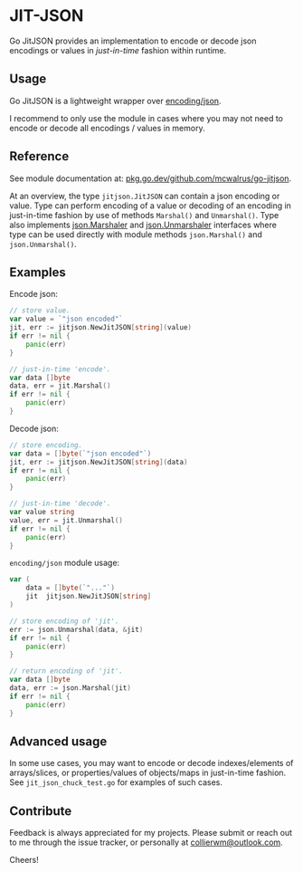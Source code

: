 # JIT-JSON

Go JitJSON provides an implementation to encode or decode json encodings or values in _just-in-time_ fashion within runtime.

## Usage

Go JitJSON is a lightweight wrapper over [encoding/json](https://pkg.go.dev/encoding/json).

I recommend to only use the module in cases where you may not need to encode or decode all encodings / values in memory.

## Reference

See module documentation at: [pkg.go.dev/github.com/mcwalrus/go-jitjson](https://pkg.go.dev/github.com/mcwalrus/go-jitjson).

At an overview, the type `jitjson.JitJSON` can contain a json encoding or value. Type can perform encoding of a value or decoding of an encoding in just-in-time fashion by use of methods `Marshal()` and `Unmarshal()`. Type also implements [json.Marshaler](https://pkg.go.dev/encoding/json#Marshaler) and [json.Unmarshaler](https://pkg.go.dev/encoding/json#Unmarshaler) interfaces where type can be used directly with module methods `json.Marshal()` and `json.Unmarshal()`.

## Examples

Encode json:
```Go
// store value.
var value = `"json encoded"`
jit, err := jitjson.NewJitJSON[string](value)
if err != nil {
    panic(err)
}

// just-in-time 'encode'.
var data []byte
data, err = jit.Marshal()
if err != nil {
    panic(err)
}
```

Decode json:
```Go
// store encoding.
var data = []byte(`"json encoded"`)
jit, err := jitjson.NewJitJSON[string](data)
if err != nil {
    panic(err)
}

// just-in-time 'decode'.
var value string
value, err = jit.Unmarshal()
if err != nil {
    panic(err)
}
```

`encoding/json` module usage:
```Go
var (
    data = []byte(`"..."`)
    jit  jitjson.NewJitJSON[string]
)

// store encoding of 'jit'.
err := json.Unmarshal(data, &jit)
if err != nil {
    panic(err)
}

// return encoding of 'jit'.
var data []byte
data, err := json.Marshal(jit)
if err != nil {
    panic(err)
}
```

## Advanced usage

In some use cases, you may want to encode or decode indexes/elements of arrays/slices, or properties/values of objects/maps in just-in-time fashion. See `jit_json_chuck_test.go` for examples of such cases.

## Contribute

Feedback is always appreciated for my projects. Please submit or reach out to me through the issue tracker, or personally at collierwm@outlook.com.

Cheers!
